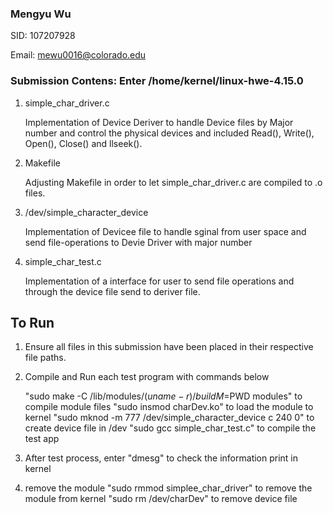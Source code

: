 ### Mengyu Wu

SID: 107207928

Email: mewu0016@colorado.edu

### Submission Contens: Enter /home/kernel/linux-hwe-4.15.0

1. simple_char_driver.c
  
    Implementation of Device Deriver to handle Device files by Major number and control the physical devices and included
    Read(), Write(), Open(), Close() and llseek().
        
2. Makefile
    
    Adjusting Makefile in order to let simple_char_driver.c are compiled to .o files.
    
3. /dev/simple_character_device

    Implementation of Devicee file to handle sginal from user space and send file-operations to Devie Driver with major number
    
4. simple_char_test.c
  
    Implementation of a interface for user to send file operations and through the device file send to deriver file.
    
## To Run
1. Ensure all files in this submission have been placed in their respective file paths.

2. Compile and Run each test program with commands below

      "sudo make -C /lib/modules/$(uname -r)/build M=$PWD modules" to compile module files
      "sudo insmod charDev.ko" to load the module to kernel
      "sudo mknod -m 777 /dev/simple_character_device c 240 0" to create device file in /dev
      "sudo gcc simple_char_test.c" to compile the test app
     
3. After test process, enter "dmesg" to check the information print in kernel
      
4. remove the module
    "sudo rmmod simplee_char_driver" to remove the module from kernel
     "sudo rm /dev/charDev" to remove device file
